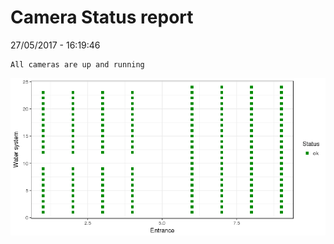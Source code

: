 Camera Status report
================
27/05/2017 - 16:19:46

    All cameras are up and running

![](camreport_files/figure-markdown_github/unnamed-chunk-2-1.png)
